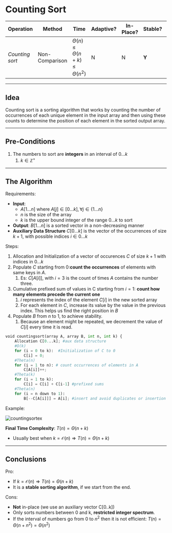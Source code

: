 # Counting Sort

| **Operation**   	| **Method**     	| **Time**                                        	| **Adaptive?** 	| **In-Place?** 	| **Stable?** 	| **Online?** 	|
|-----------------	|----------------	|-------------------------------------------------	|---------------	|---------------	|-------------	|-------------	|
| _Counting sort_ 	| Non-Comparison 	| $\Theta(n) \leq \Theta(n+k) \leq \Theta(n^{2})$ 	| N             	| N             	| **Y**       	| N           	|

---

## Idea

Counting sort is a sorting algorithm that works by counting the number of occurrences of each unique element in the
input array and then using these counts to determine the position of each element in the sorted output array.

---

## Pre-Conditions
1. The numbers to sort are **integers** in an interval of $0 \ldots k$
   1. $k \in \mathbb{Z}^{+}$
---

## The Algorithm

Requirements:
* **Input**:
  * $A[1 \ldots n]$ where $A[j] \in [0 \ldots k], \forall j \in \lbrace 1 \ldots n \rbrace$
  * $n$ is the size of the array
  * $k$ is the upper bound integer of the range $0 \ldots k$ to sort
* **Output**: $B[1 \ldots n]$ is a sorted vector in a non-decreasing manner
* **Auxiliary Data Structure** $C[0 \ldots k]$ is the vector of the occurrences of size $k+1$,
with possible indices $i \in 0 \ldots k$

Steps:
1. Allocation and Initialization of a vector of occurences $C$ of size $k+1$ with indices in $0 \ldots k$
2. Populate $C$ starting from $0$:**count the occurrences** of elements with same keys in $A$.
   1. Es: $C[A[i]]$, with $i=3$ is the count of times $A$ contains the number three.
3. Cumulative prefixed sum of values in C starting from $i=1$: **count how many elements precede the current one**
   1. $i$ represents the index of the element $C[i]$ in the new sorted array
   2. For each element in $C$, increase its value by the value in the previous index. This helps us find the right position
   in $B$
4. Populate $B$ from $n$ to $1$, to achieve stability.
   1. Because an element might be repeated, we decrement the value of $C[i]$ every time it is read.

```python
void countingsort(array A, array B, int n, int k) {
    Allocation C[0...k]; #aux data structure
    #O(k)
    for (i = 0 to k):  #Initialization of C to 0
        C[i] = 0;
    #Theta(n)
    for (i = 1 to n): # count occurrences of elements in A
        C[A[i]]++;
    #Theta(k)
    for (i = 1 to k):
        C[i] = C[i] + C[i-1] #prefixed sums
    #Theta(n)
    for (i = n down to 1):
        B[--C[A[i]]] = A[i]; #insert and avoid duplicates or insertion in same position
```

Example: 

![countingsortex](https://github.com/PayThePizzo/DataStrutucures-Algorithms/blob/main/Resources/countingsortex.png?raw=TRUE)

**Final Time Complexity**: $T(n) = \Theta(n+k)$
* Usually best when $k = \mathcal{O}(n) \Rightarrow T(n) = \Theta(n+k)$

--- 

## Conclusions
Pro:
* If $k = \mathcal{O}(n) \Rightarrow T(n) = \Theta(n+k)$
* It is a **stable sorting algorithm**, if we start from the end.

Cons:
* **Not** in-place (we use an auxiliary vector C[0..k])
* Only sorts numbers between 0 and k, **restricted integer spectrum**.
* If the interval of numbers go from 0 to $n^2$ then it is not efficient: $T(n) =\Theta(n+ n^{2}) = \Theta(n^{2})$
